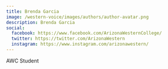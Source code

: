 ```yaml
---
title: Brenda Garcia
image: /western-voice/images/authors/author-avatar.png
description: Brenda Garcia
social:
  facebook: https://www.facebook.com/ArizonaWesternCollege/
  twitter: https://twitter.com/ArizonaWestern
  instagram: https://www.instagram.com/arizonawestern/
---
```


AWC Student